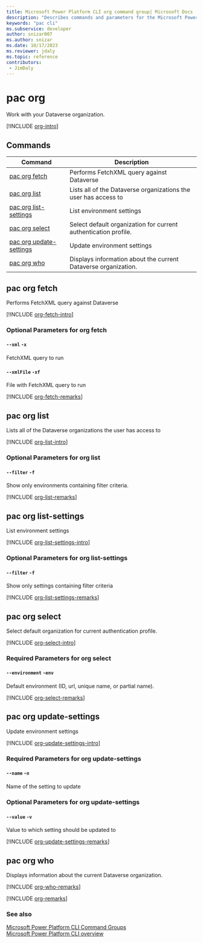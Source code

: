 ```yaml
---
title: Microsoft Power Platform CLI org command group| Microsoft Docs
description: "Describes commands and parameters for the Microsoft Power Platform CLI org command group."
keywords: "pac cli"
ms.subservice: developer
author: snizar007
ms.author: snizar
ms.date: 10/17/2023
ms.reviewer: jdaly
ms.topic: reference
contributors: 
 - JimDaly
---
```

<!-- 
Do not edit this file. 
This file is generated by a program and any changes will be overwritten when this topic is re-generated.
Use the include files to add additional content to this topic.
-->
# pac org

Work with your Dataverse organization.

[!INCLUDE [org-intro](includes/org-intro.md)]

## Commands

|Command|Description|
|---------|---------|
|[pac org fetch](#pac-org-fetch)|Performs FetchXML query against Dataverse|
|[pac org list](#pac-org-list)|Lists all of the Dataverse organizations the user has access to|
|[pac org list-settings](#pac-org-list-settings)|List environment settings|
|[pac org select](#pac-org-select)|Select default organization for current authentication profile.|
|[pac org update-settings](#pac-org-update-settings)|Update environment settings|
|[pac org who](#pac-org-who)|Displays information about the current Dataverse organization.|


## pac org fetch

Performs FetchXML query against Dataverse

[!INCLUDE [org-fetch-intro](includes/org-fetch-intro.md)]


### Optional Parameters for org fetch

#### `--xml` `-x`

FetchXML query to run

#### `--xmlFile` `-xf`

File with FetchXML query to run

[!INCLUDE [org-fetch-remarks](includes/org-fetch-remarks.md)]

## pac org list

Lists all of the Dataverse organizations the user has access to

[!INCLUDE [org-list-intro](includes/org-list-intro.md)]


### Optional Parameters for org list

#### `--filter` `-f`

Show only environments containing filter criteria.

[!INCLUDE [org-list-remarks](includes/org-list-remarks.md)]

## pac org list-settings

List environment settings

[!INCLUDE [org-list-settings-intro](includes/org-list-settings-intro.md)]


### Optional Parameters for org list-settings

#### `--filter` `-f`

Show only settings containing filter criteria

[!INCLUDE [org-list-settings-remarks](includes/org-list-settings-remarks.md)]

## pac org select

Select default organization for current authentication profile.

[!INCLUDE [org-select-intro](includes/org-select-intro.md)]


### Required Parameters for org select

#### `--environment` `-env`

Default environment (ID, url, unique name, or partial name).

[!INCLUDE [org-select-remarks](includes/org-select-remarks.md)]

## pac org update-settings

Update environment settings

[!INCLUDE [org-update-settings-intro](includes/org-update-settings-intro.md)]


### Required Parameters for org update-settings

#### `--name` `-n`

Name of the setting to update


### Optional Parameters for org update-settings

#### `--value` `-v`

Value to which setting should be updated to

[!INCLUDE [org-update-settings-remarks](includes/org-update-settings-remarks.md)]

## pac org who

Displays information about the current Dataverse organization.

[!INCLUDE [org-who-remarks](includes/org-who-remarks.md)]

[!INCLUDE [org-remarks](includes/org-remarks.md)]

### See also

[Microsoft Power Platform CLI Command Groups](index.md)<br />
[Microsoft Power Platform CLI overview](../introduction.md)